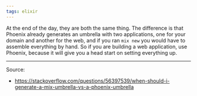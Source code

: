 ```yaml
---
tags: elixir
---
```


At the end of the day, they are both the same thing. The difference is that Phoenix already generates an umbrella with two applications, one for your domain and another for the web, and if you ran `mix new` you would have to assemble everything by hand. So if you are building a web application, use Phoenix, because it will give you a head start on setting everything up.

---
Source:
- https://stackoverflow.com/questions/56397539/when-should-i-generate-a-mix-umbrella-vs-a-phoenix-umbrella